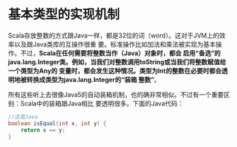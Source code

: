 基本类型的实现机制
===================================================================================
Scala存放整数的方式跟Java一样，都是32位的词（word）。这对于JVM上的效率以及跟Java类库的互操作很重
要。标准操作比如加法和乘法被实现为基本操作。不过，**Scala在任何需要将整数当作（Java）对象时，都会
启用“备选”的java.lang.Integer类。例如，当我们对整数调用toString或当我们将整数赋值给一个类型为Any的
变量时，都会发生这种情况。类型为Int的整数在必要时都会透明地被转换成类型为java.lang.Integer的“装箱
整数”**。

所有这些听上去很像Java5的自动装箱机制，也的确非常相似。不过有一个重要区别：Scala中的装箱跟Java相比
要透明很多。下面的Java代码：
```java
//这是Java
boolean isEqual(int x, int y) {
    return x == y;
}
```
